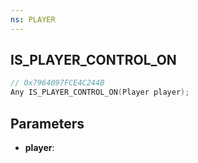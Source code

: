 ```yaml
---
ns: PLAYER
---
```

## IS_PLAYER_CONTROL_ON

```c
// 0x7964097FCE4C244B
Any IS_PLAYER_CONTROL_ON(Player player);
```

## Parameters
* **player**:
